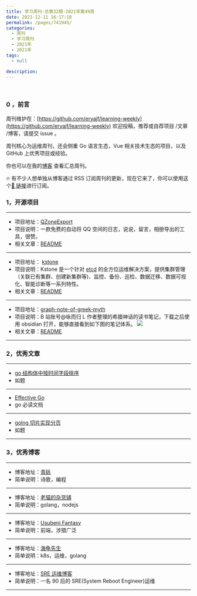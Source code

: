 ```yaml
---
title: 学习周刊-总第32期-2021年第49周
date: 2021-12-11 16:17:18
permalink: /pages/741945/
categories:
  - 周刊
  - 学习周刊
  - 2021年
  - 2021年
tags:
  - null

description:
---
```


<br><ArticleTopAd></ArticleTopAd>

### 0 ，前言

周刊维护在：[https://github.com/eryajf/learning-weekly](https://github.com/eryajf/learning-weekly) 欢迎投稿，推荐或自荐项目 /文章 /博客，请提交 issue 。

周刊核心为运维周刊，还会侧重 Go 语言生态，Vue 相关技术生态的项目，以及 GitHub 上优秀项目或经验。

你也可以在我的[博客](https://wiki.eryajf.net/learning-weekly/) 查看汇总周刊。

🔥 有不少人想单独从博客通过 RSS 订阅周刊的更新，现在它来了，你可以使用这个[🔗 链接](https://wiki.eryajf.net/learning-weekly.xml)进行订阅。

### 1，开源项目

---

- 项目地址：[QZoneExport](https://github.com/ShunCai/QZoneExport)
- 项目说明：一款免费的自动将 QQ 空间的日志，说说，留言，相册导出的工具，很赞。
- 相关文章：[README](https://github.com/ShunCai/QZoneExport/blob/master/README.md)

---

- 项目地址： [kstone](https://github.com/tkestack/kstone)
- 项目说明：Kstone 是一个针对 [etcd](https://github.com/etcd-io/etcd) 的全方位运维解决方案，提供集群管理（关联已有集群、创建新集群等)、监控、备份、巡检、数据迁移、数据可视化、智能诊断等一系列特性。
- 相关文章：[README](https://github.com/tkestack/kstone/blob/master/README_CN.md)

---

- 项目地址：[graph-note-of-greek-myth](https://github.com/Lihaogx/graph-note-of-greek-myth)
- 项目说明：B 站账号@咏而归 L 作者整理的希腊神话的读书笔记，下载之后使用 obsidian 打开，能够直接看到如下图的笔记体系。
  ![](http://t.eryajf.net/imgs/2021/12/4f81ce312e925532.png)
- 相关文章：[README](https://github.com/Lihaogx/graph-note-of-greek-myth/blob/main/README.md)

---

### 2，优秀文章

---

- [go 结构体中按时间字段排序](https://mlog.club/article/90860)
- 如题

---

- [Effective Go](https://chingli.com/coding/effective-go/)
- go 必读文档

---

- [golng 切片实现分页](https://www.cnblogs.com/niuben/p/14666624.html)
- 如题

---

### 3，优秀博客

---

- 博客地址：[青砾](https://chingli.com/)
- 简单说明：诗歌，编程

---

- 博客地址：[老猫的杂货铺](https://3030.xyz/)
- 简单说明：golang，nodejs

---

- 博客地址：[Usubeni Fantasy](https://ssshooter.com/tag/coding/)
- 简单说明：前端，涉猎广泛

---

- 博客地址：[海龟先生](http://haiguixiansheng.org.cn/)
- 简单说明：k8s，运维，golang

---

- 博客地址：[SRE 运维博客](https://www.cnsre.cn/)
- 简单说明：一名 90 后的 SRE(System Reboot Engineer)运维

---


<br><ArticleTopAd></ArticleTopAd>
